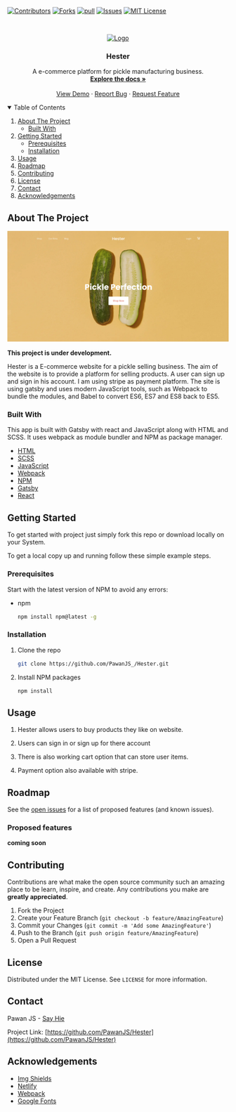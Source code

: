 <!-- PROJECT SHIELDS -->
<!--
*** I'm using markdown "reference style" links for readability.
*** Reference links are enclosed in brackets [ ] instead of parentheses ( ).
*** See the bottom of this document for the declaration of the reference variables
*** for contributors-url, forks-url, etc. This is an optional, concise syntax you may use.
*** https://www.markdownguide.org/basic-syntax/#reference-style-links
-->

[![Contributors][contributors-shield]][contributors-url]
[![Forks][forks-shield]][forks-url]
[![pull][pull-requests-shield]][pull-requests-url]
[![Issues][issues-shield]][issues-url]
[![MIT License][license-shield]][license-url]

<!-- PROJECT LOGO -->
<br />
<p align="center">
  <a href="https://hester-by-pawanjs.netlify.app/">
    <img src="./src/assets/images/favicon.ico" alt="Logo" width="30px" height="30px">
  </a>

  <h3 align="center">Hester</h3>

  <p align="center">
   A e-commerce platform for pickle manufacturing business.
    <br />
    <a href="#about-the-project"><strong>Explore the docs »</strong></a>
    <br />
    <br />
    <a href="https://hester-by-pawanjs.netlify.app/">View Demo</a>
    ·
    <a href="https://github.com/PawanJS/Hester/issues">Report Bug</a>
    ·
    <a href="https://github.com/PawanJS/Hester/issues">Request Feature</a>
  </p>
</p>

<!-- TABLE OF CONTENTS -->
<details open="open">
  <summary>Table of Contents</summary>
  <ol>
    <li>
      <a href="#about-the-project">About The Project</a>
      <ul>
        <li><a href="#built-with">Built With</a></li>
      </ul>
    </li>
    <li>
      <a href="#getting-started">Getting Started</a>
      <ul>
        <li><a href="#prerequisites">Prerequisites</a></li>
        <li><a href="#installation">Installation</a></li>
      </ul>
    </li>
    <li><a href="#usage">Usage</a></li>
    <li><a href="#roadmap">Roadmap</a></li>
    <li><a href="#contributing">Contributing</a></li>
    <li><a href="#license">License</a></li>
    <li><a href="#contact">Contact</a></li>
    <li><a href="#acknowledgements">Acknowledgements</a></li>
  </ol>
</details>

<!-- ABOUT THE PROJECT -->

## About The Project

[![Product Name Screen Shot][product-screenshot]](https://hester-by-pawanjs.netlify.app/)

**This project is under development.**

Hester is a E-commerce website for a pickle selling business. The aim of the website is to provide a platform for selling products. A user can sign up and sign in his account. I am using stripe as payment platform. The site is using gatsby and uses modern JavaScript tools, such as Webpack to bundle the modules, and Babel to convert ES6, ES7 and ES8 back to ES5.

### Built With

This app is built with Gatsby with react and JavaScript along with HTML and SCSS. It uses webpack as module bundler and NPM as package manager.

- [HTML](https://developer.mozilla.org/en-US/docs/Web/HTML)
- [SCSS](https://sass-lang.com/)
- [JavaScript](https://developer.mozilla.org/en-US/docs/Web/javascript)
- [Webpack](https://webpack.js.org/)
- [NPM](https://www.npmjs.com/)
- [Gatsby](https://www.gatsbyjs.com/)
- [React](https://reactjs.org/)

<!-- GETTING STARTED -->

## Getting Started

To get started with project just simply fork this repo or download locally on your System.

To get a local copy up and running follow these simple example steps.

### Prerequisites

Start with the latest version of NPM to avoid any errors:

- npm
  ```sh
  npm install npm@latest -g
  ```

### Installation

1. Clone the repo
   ```sh
   git clone https://github.com/PawanJS_/Hester.git
   ```
1. Install NPM packages
   ```sh
   npm install
   ```

<!-- USAGE EXAMPLES -->

## Usage

1. Hester allows users to buy products they like on website.

2. Users can sign in or sign up for there account

3. There is also working cart option that can store user items.

4. Payment option also available with stripe.

<!-- ROADMAP -->

## Roadmap

See the [open issues](https://github.com/PawanJS/Hester/issues) for a list of proposed features (and known issues).

### Proposed features

**coming soon**

<!-- CONTRIBUTING -->

## Contributing

Contributions are what make the open source community such an amazing place to be learn, inspire, and create. Any contributions you make are **greatly appreciated**.

1. Fork the Project
2. Create your Feature Branch (`git checkout -b feature/AmazingFeature`)
3. Commit your Changes (`git commit -m 'Add some AmazingFeature'`)
4. Push to the Branch (`git push origin feature/AmazingFeature`)
5. Open a Pull Request

<!-- LICENSE -->

## License

Distributed under the MIT License. See `LICENSE` for more information.

<!-- CONTACT -->

## Contact

Pawan JS - [Say Hie](https://www.pawanjs.com/)

Project Link: [https://github.com/PawanJS/Hester](https://github.com/PawanJS/Hester)

<!-- ACKNOWLEDGEMENTS -->

## Acknowledgements

- [Img Shields](https://shields.io)
- [Netlify](https://www.netlify.com/)
- [Webpack](https://webpack.js.org/)
- [Google Fonts](https://fonts.google.com/)

<!-- MARKDOWN LINKS & IMAGES -->
<!-- https://www.markdownguide.org/basic-syntax/#reference-style-links -->

[contributors-shield]: https://img.shields.io/github/contributors/PawanJS/Hester?color=green&style=for-the-badge
[contributors-url]: https://github.com/PawanJS/Hester/graphs/contributors
[forks-shield]: https://img.shields.io/github/forks/PawanJS/Hester?style=for-the-badge
[forks-url]: https://github.com/PawanJS/Hester/network/members
[pull-requests-shield]: https://img.shields.io/github/issues-pr/PawanJS/Hester?style=for-the-badge
[pull-requests-url]: https://github.com/PawanJS/Hester/pulls
[issues-shield]: https://img.shields.io/bitbucket/issues/PawanJS/Hester?style=for-the-badge
[issues-url]: https://github.com/PawanJS/Hester/issues
[license-shield]: https://img.shields.io/apm/l/vim-mode?label=LICENSE&style=for-the-badge
[license-url]: https://github.com/PawanJS/Hester/blob/master/LICENSE.txt
[product-screenshot]: ./src/assets/images/screenshot.jpg
